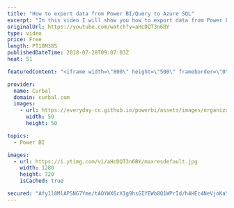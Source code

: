 ```yaml
---
title: "How to export data from Power BI/Query to Azure SQL"
excerpt: "In this video I will show you how to export data from Power BI (Power Query to be exact) to Azure SQL.  Resource for the video (pointed out by Imke Feldmman): https://www.r-bloggers.com/getting-started-with-microsoft-sql-server-on-azure/  I have already shown you how to export data to : Export data from"
originalUrl: https://youtube.com/watch?v=aHcDQT3n6BY
type: video
price: Free
length: PT10M38S
publishedDateTime: 2018-07-28T09:07:03Z
heat: 51

featuredContent: "<iframe width=\"800\" height=\"500\" frameborder=\"0\" src=\"https://www.youtube.com/embed/aHcDQT3n6BY\" allow=\"accelerometer; autoplay; encrypted-media; gyroscope; picture-in-picture\" allowfullscreen></iframe>"

provider:
  name: Curbal
  domain: curbal.com
  images:
    - url: https://everyday-cc.github.io/powerbi/assets/images/organizations/curbal.com-50x50.jpg
      width: 50
      height: 50

topics:
  - Power BI

images:
  - url: https://i.ytimg.com/vi/aHcDQT3n6BY/maxresdefault.jpg
    width: 1280
    height: 720
    isCached: true

secured: "Afy1l8MlAP5NG7Yme/tAOYWX6cX1g9hsGIYEWb8Q1WPrId/h4HEc4NeVjoKaYXlzSulL0hg+SunOdhfj7/JxZG1mQcZihSFgub2CWRDs1taUKkdvxMOwPHAY3zZZBH4D1PMbt9VaC2szwyQMpa0uSlkVHNJM+eha3xZylJ0mNGmxJ/kM+hAXnwTmBDw+M6aKir0FEpTrGfjqLBHxFct8fiZI7XdSiu9k1drQAygOUH0c7LQ7olQJmMYaEWkJKgLR8cbahOCmMdDwj2XyP1jVfva74yuLeBfbHdq6r2WpErszVDA+zp81sCnUMpBTORgIbxT3q/GKerVcGhscvIKphHaA0YNl+u6lh2uopjwHR+r0Q5B88PwHdnOseEDkcnrfVyl/yDDvH2qiRMNQqofsJCQOR8oMF6D+YT8YcBCTMS8=;VwYANzdRdxXGTo0MCt4kMA=="
---
```


